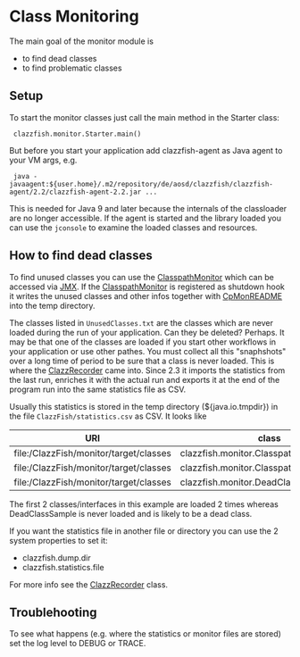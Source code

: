 # Class Monitoring


The main goal of the monitor module is

* to find dead classes
* to find problematic classes


## Setup

To start the monitor classes just call the main method in the Starter class:

     clazzfish.monitor.Starter.main()

But before you start your application add clazzfish-agent as Java agent to your VM args, e.g.

     java -javaagent:${user.home}/.m2/repository/de/aosd/clazzfish/clazzfish-agent/2.2/clazzfish-agent-2.2.jar ...

This is needed for Java 9 and later because the internals of the classloader are no longer accessible.
If the agent is started and the library loaded you can use the `jconsole` to examine the loaded classes and resources.


## How to find dead classes

To find unused classes you can use the [ClasspathMonitor](src/main/java/clazzfish/monitor/ClasspathMonitor.java) which can be accessed via [JMX](https://en.wikipedia.org/wiki/Java_Management_Extensions).
If the [ClasspathMonitor](src/main/java/clazzfish/monitor/ClasspathMonitor.java) is registered as shutdown hook it writes the unused classes and other infos together with [CpMonREADME](src/main/resources/clazzfish/monitor/CpMonREADME.txt) into the temp directory.

The classes listed in `UnusedClasses.txt` are the classes which are never loaded during the run of your application.
Can they be deleted?
Perhaps.
It may be that one of the classes are loaded if you start other workflows in your application or use other pathes.
You must collect all this "snaphshots" over a long time of period to be sure that a class is never loaded.
This is where the [ClazzRecorder](src/main/java/clazzfish/monitor/rec/ClazzRecorder.java) came into.
Since 2.3 it imports the statistics from the last run, enriches it with the actual run and exports it at the end of the program run into the same statistics file as CSV.

Usually this statistics is stored in the temp directory (${java.io.tmpdir}) in the file `ClazzFish/statistics.csv` as CSV. It looks like

| URI                                    | class                                   | count |
|----------------------------------------|-----------------------------------------|-------|
| file:/ClazzFish/monitor/target/classes | clazzfish.monitor.ClasspathMonitor      | 2     |
| file:/ClazzFish/monitor/target/classes | clazzfish.monitor.ClasspathMonitorMBean | 2     | 
| file:/ClazzFish/monitor/target/classes | clazzfish.monitor.DeadClassSample       | 0     |

The first 2 classes/interfaces in this example are loaded 2 times whereas DeadClassSample is never loaded and is likely to be a dead class.

If you want the statistics file in another file or directory you can use the 2 system properties to set it:

* clazzfish.dump.dir
* clazzfish.statistics.file

For more info see the [ClazzRecorder](src/main/java/clazzfish/monitor/rec/ClazzRecorder.java) class.


## Troublehooting

To see what happens (e.g. where the statistics or monitor files are stored) set the log level to DEBUG or TRACE.
